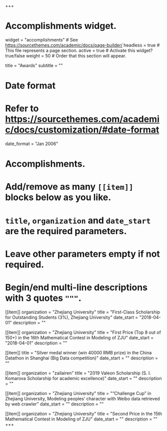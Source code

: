 +++
# Accomplishments widget.
widget = "accomplishments"  # See https://sourcethemes.com/academic/docs/page-builder/
headless = true  # This file represents a page section.
active = true  # Activate this widget? true/false
weight = 50  # Order that this section will appear.

title = "Awards"
subtitle = ""

# Date format
#   Refer to https://sourcethemes.com/academic/docs/customization/#date-format
date_format = "Jan 2006"

# Accomplishments.
#   Add/remove as many `[[item]]` blocks below as you like.
#   `title`, `organization` and `date_start` are the required parameters.
#   Leave other parameters empty if not required.
#   Begin/end multi-line descriptions with 3 quotes `"""`.

[[item]]
  organization = "Zhejiang University"
  title = "First-Class Scholarship for Outstanding Students (3%), Zhejiang University"
  date_start = "2018-04-01"
  description = ""

[[item]]
  organization = "Zhejiang University"
  title = "First Price (Top 8 out of 150+) in the 16th Mathematical Contest in Modeling of ZJU"
  date_start = "2018-04-01"
  description = ""

[[item]]
  title = "Silver medal winner (win 40000 RMB prize) in the China Datathon in Shanghai (Big Data competition)"
  date_start = ""
  description = ""

[[item]]
  organization = "zailairen"
  title = "2019 Valeon Scholarship (S. I. Komarova Scholarship for academic excellence)"
  date_start = ""
  description = ""

[[item]]
  organization = "Zhejiang University"
  title = "“Challenge Cup” in Zhejiang University, Modeling peoples’ character with Weibo data retrieved by web crawler"
  date_start = ""
  description = ""

[[item]]
  organization = "Zhejiang University"
  title = "Second Price in the 15th Mathematical Contest in Modeling of ZJU"
  date_start = ""
  description = ""
+++
